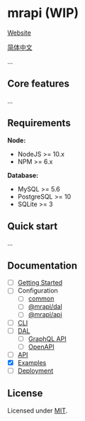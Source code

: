 # mrapi (WIP)

[Website](https://mrapi-js.github.io/docs/)

[简体中文](./README.zh-CN.md)

...

## Core features

...

## Requirements

**Node:**

- NodeJS >= 10.x
- NPM >= 6.x

**Database:**

- MySQL >= 5.6
- PostgreSQL >= 10
- SQLite >= 3

## Quick start

...

## Documentation

- [ ] [Getting Started](./docs/Getting-Started.md)
- [ ] Configuration
  - [ ] [common](./docs/Configuration/Common.md)
  - [ ] [@mrapi/dal](./docs/Configuration/DAL.md)
  - [ ] [@mrapi/api](./docs/Configuration/API.md)
- [ ] [CLI](./docs/CLI.md)
- [ ] [DAL](./docs/DAL.md)
  - [ ] [GraphQL API](./docs/DAL/GraphQL-API.md)
  - [ ] [OpenAPI](./docs/DAL/OpenAPI.md)
- [ ] [API](./docs/API.md)
- [x] [Examples](./docs/Examples.md)
- [ ] [Deployment](./docs/Deployment.md)

## License

Licensed under [MIT](./LICENSE).
